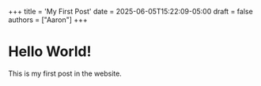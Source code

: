 +++
title = 'My First Post'
date = 2025-06-05T15:22:09-05:00
draft = false
authors = ["Aaron"]
+++
# Hello World!
This is my first post in the website.